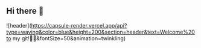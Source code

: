 ## Hi there 👋

![header](https://capsule-render.vercel.app/api?type=waving&color=blue&height=200&section=header&text=Welcome%20to my git!🙌🏻&fontSize=50&animation=twinkling)

